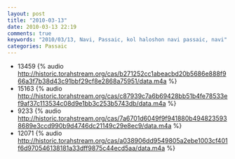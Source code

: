 ```yaml
---
layout: post
title: "2010-03-13"
date: 2010-03-13 22:19
comments: true
keywords: "2010/03/13, Navi, Passaic, kol haloshon navi passaic, navi" 
categories: Passaic 
---
```


 * 13459 {% audio http://historic.torahstream.org/cas/b271252cc1abeacbd20b5686e888f966a3f7b38d43c91bbf29cf8e2868a75951/data.m4a %}
 * 15163 {% audio http://historic.torahstream.org/cas/c87939c7a6b69428bb51b4fe78533ef9af37c113534c08d9e1bb3c253b5743db/data.m4a %}
 * 9233 {% audio http://historic.torahstream.org/cas/7a6701d6049f9f941880b4948235938689e3ccd990b9d4746dc21149c29e8ec9/data.m4a %}
 * 12071 {% audio http://historic.torahstream.org/cas/a038906dd9549805a2ebe1003cf401f6d970546138181a33dff9875c44ecd5aa/data.m4a %}

